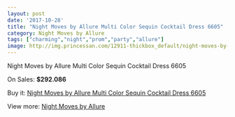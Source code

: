 ```yaml
---
layout: post
date: '2017-10-28'
title: "Night Moves by Allure Multi Color Sequin Cocktail Dress 6605"
category: Night Moves by Allure
tags: ["charming","night","prom","party","allure"]
image: http://img.princessan.com/12911-thickbox_default/night-moves-by-allure-multi-color-sequin-cocktail-dress-6605.jpg
---
```

Night Moves by Allure Multi Color Sequin Cocktail Dress 6605

On Sales: **$292.086**
<a href="https://www.princessan.com/en/night-moves-by-allure/6151-night-moves-by-allure-multi-color-sequin-cocktail-dress-6605.html"><amp-img layout="responsive" width="600" height="600" src="//img.princessan.com/12911-thickbox_default/night-moves-by-allure-multi-color-sequin-cocktail-dress-6605.jpg" alt="Night Moves by Allure Multi Color Sequin Cocktail Dress 6605 0" /></a>
<a href="https://www.princessan.com/en/night-moves-by-allure/6151-night-moves-by-allure-multi-color-sequin-cocktail-dress-6605.html"><amp-img layout="responsive" width="600" height="600" src="//img.princessan.com/12912-thickbox_default/night-moves-by-allure-multi-color-sequin-cocktail-dress-6605.jpg" alt="Night Moves by Allure Multi Color Sequin Cocktail Dress 6605 1" /></a>

Buy it: [Night Moves by Allure Multi Color Sequin Cocktail Dress 6605](https://www.princessan.com/en/night-moves-by-allure/6151-night-moves-by-allure-multi-color-sequin-cocktail-dress-6605.html "Night Moves by Allure Multi Color Sequin Cocktail Dress 6605")

View more: [Night Moves by Allure](https://www.princessan.com/en/49-night-moves-by-allure "Night Moves by Allure")